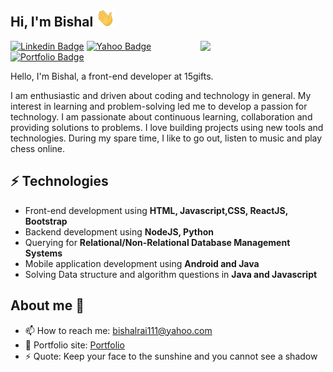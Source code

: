 <h2> Hi, I'm Bishal <img src="https://raw.githubusercontent.com/ABSphreak/ABSphreak/master/gifs/Hi.gif" width="30px"> </h2>

<img align='right' src='https://user-images.githubusercontent.com/5713670/87202985-820dcb80-c2b6-11ea-9f56-7ec461c497c3.gif' width='200"'>

[![Linkedin Badge](https://img.shields.io/badge/-bishalrai-blue?style=flat-square&logo=Linkedin&logoColor=white&link=https://www.linkedin.com/in/bishal-rai-06a209125/)](https://www.linkedin.com/in/bishal-rai-06a209125/) 
[![Yahoo Badge](https://img.shields.io/badge/-bishalrai111@yahoo.com-c14438?style=flat-square&logo=Yahoo&logoColor=white&link=mailto:bishalrai111@yahoo.com)](mailto:bishalrai111@yahoo.com)
[![Portfolio Badge](https://img.shields.io/badge/website-000000?style=for-the-badge&logo=About.me&logoColor=white)](https://yoportfolio2021.netlify.app/) 

Hello, I'm Bishal, a front-end developer at 15gifts.

I am enthusiastic and driven about coding and technology in general. My interest in learning and problem-solving led me to develop a passion for technology. I am passionate about continuous learning, collaboration and providing solutions to problems. I love building projects using new tools and technologies. During my spare time, I like to go out,
listen to music and play chess online.


## ⚡ Technologies

- Front-end development using **HTML, Javascript,CSS, ReactJS, Bootstrap**
- Backend development using **NodeJS, Python**
- Querying for **Relational/Non-Relational Database Management Systems**
- Mobile application development using **Android and Java**
- Solving Data structure and algorithm questions in **Java and Javascript**

## About me 🤔
- 📫 How to reach me: bishalrai111@yahoo.com
- 🎯 Portfolio site: [Portfolio](https://bishalfolio.netlify.app/)
- ⚡ Quote: Keep your face to the sunshine and you cannot see a shadow
